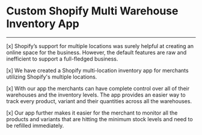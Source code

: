 # Custom Shopify Multi Warehouse Inventory App

----

[x] Shopify’s support for multiple locations was surely helpful at creating an online space for the business. However, the default features are raw and inefficient to support a
full-fledged business. 

[x] We have created a Shopify multi-location inventory app for merchants utilizing Shopify's multiple locations.

[x] With our app the merchants can have complete control over all of their warehouses and the inventory levels. The app provides an easier way to track every product, variant and their quantities across all the warehouses.

[x] Our app further makes it easier for the merchant to monitor all the products and variants that are hitting the minimum stock levels and need to be refilled immediately.
